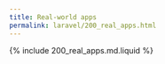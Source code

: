 ```yaml
---
title: Real-world apps
permalink: laravel/200_real_apps.html
---
```


{% include 200_real_apps.md.liquid %}
